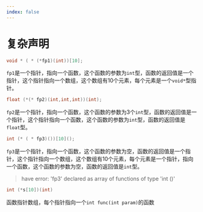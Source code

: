 ```yaml
---
index: false
---
```


# 复杂声明

```C++
void * ( * (*fp1)(int))[10];
```

`fp1`是一个指针，指向一个函数，这个函数的参数为`int`型，函数的返回值是一个指针，这个指针指向一个数组，这个数组有10个元素，每个元素是一个`void*`型指针。

```C++
float (*(* fp2)(int,int,int))(int);
```

`fp2`是一个指针，指向一个函数，这个函数的参数为3个`int`型，函数的返回值是一个指针，这个指针指向一个函数，这个函数的参数为`int`型，函数的返回值是`float`型。

```C++
int (* ( * fp3)())[10]();
```

`fp3`是一个指针，指向一个函数，这个函数的参数为空，函数的返回值是一个指针，这个指针指向一个数组，这个数组有10个元素，每个元素是一个指针，指向一个函数，这个函数的参数为空，函数的返回值是`int`型。
> have error: 'fp3' declared as array of functions of type 'int ()'

```c++
int (*s[10])(int)
```

函数指针数组，每个指针指向一个`int func(int param)`的函数
